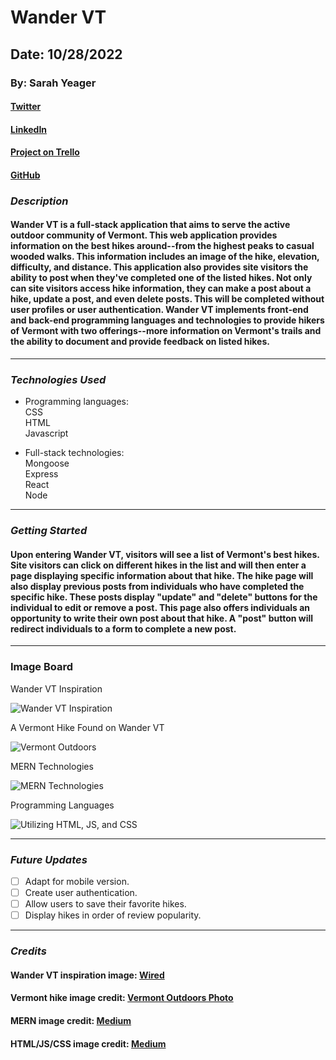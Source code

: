 # Wander VT

## Date: 10/28/2022

### By: Sarah Yeager

#### [Twitter](https://twitter.com/YeagerSarahK)

#### [LinkedIn](https://www.linkedin.com/in/sarah-yeager-b3839338/)

#### [Project on Trello](https://trello.com/b/2mIiUVXe/wander-vt-a-hiking-app)

#### [GitHub](https://github.com/skyeager/Wander-VT)

### **_*Description*_**

#### Wander VT is a full-stack application that aims to serve the active outdoor community of Vermont. This web application provides information on the best hikes around--from the highest peaks to casual wooded walks. This information includes an image of the hike, elevation, difficulty, and distance. This application also provides site visitors the ability to post when they've completed one of the listed hikes. Not only can site visitors access hike information, they can make a post about a hike, update a post, and even delete posts. This will be completed without user profiles or user authentication. Wander VT implements front-end and back-end programming languages and technologies to provide hikers of Vermont with two offerings--more information on Vermont's trails and the ability to document and provide feedback on listed hikes.

---

### **_Technologies Used_**

- Programming languages:
  <br />
  CSS
  <br />
  HTML
  <br />
  Javascript

- Full-stack technologies:
  <br />
  Mongoose
  <br />
  Express
  <br />
  React
  <br/>
  Node

---

### **_Getting Started_**

#### Upon entering Wander VT, visitors will see a list of Vermont's best hikes. Site visitors can click on different hikes in the list and will then enter a page displaying specific information about that hike. The hike page will also display previous posts from individuals who have completed the specific hike. These posts display "update" and "delete" buttons for the individual to edit or remove a post. This page also offers individuals an opportunity to write their own post about that hike. A "post" button will redirect individuals to a form to complete a new post.

---

### **Image Board**

<figcaption> Wander VT Inspiration</figcaption>

![Wander VT Inspiration](https://media.wired.com/photos/5d1ba327c4634800090144a2/125:94/w_2375,h_1786,c_limit/Gear-Hiking-Apps-858049750.jpg)

<figcaption>A Vermont Hike Found on Wander VT</figcaption>

![Vermont Outdoors](https://urbanoutdoors.com/wp-content/uploads/2020/10/Depositphotos_123186406_l-2015.jpg)

<figcaption> MERN Technologies</figcaption>

![MERN Technologies](https://miro.medium.com/max/1400/1*k0SazfSJ-tPSBbt2WDYIyw.png)

<figcaption> Programming Languages</figcaption>

![Utilizing HTML, JS, and CSS](https://miro.medium.com/max/1200/1*l4xICbIIYlz1OTymWCoUTw.jpeg)

---

### **_Future Updates_**

- [ ] Adapt for mobile version.
- [ ] Create user authentication.
- [ ] Allow users to save their favorite hikes.
- [ ] Display hikes in order of review popularity.

---

### **_Credits_**

#### Wander VT inspiration image: [Wired](https://www.wired.com/story/apps-for-hiking-trails/)

#### Vermont hike image credit: [Vermont Outdoors Photo](https://urbanoutdoors.com/hiking-in-vermont/)

#### MERN image credit: [Medium](https://edwisor.medium.com/mern-stack-an-ideal-choice-for-development-in-full-stack-edwisor-50d34b73555)

#### HTML/JS/CSS image credit: [Medium](https://medium.com/level-up-web/amazingly-useful-html-css-and-javascript-tools-and-libraries-d73b10fbae29)
